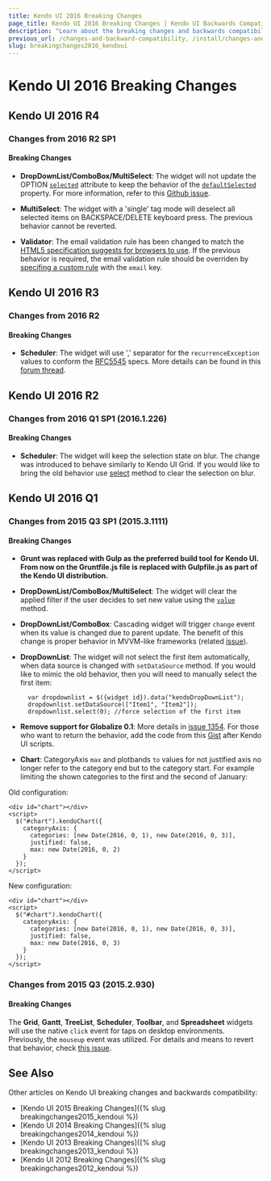 ```yaml
---
title: Kendo UI 2016 Breaking Changes
page_title: Kendo UI 2016 Breaking Changes | Kendo UI Backwards Compatibility
description: "Learn about the breaking changes and backwards compatibility released by Kendo UI in 2016."
previous_url: /changes-and-backward-compatibility, /install/changes-and-backward-compatibility, /backward-compatibility
slug: breakingchanges2016_kendoui
---
```


# Kendo UI 2016 Breaking Changes

## Kendo UI 2016 R4

### Changes from 2016 R2 SP1

#### Breaking Changes

* **DropDownList/ComboBox/MultiSelect**: The widget will not update the OPTION [`selected`](https://developer.mozilla.org/en-US/docs/Web/HTML/Element/option#attr-selected) attribute to keep the behavior of the  [`defaultSelected`](https://developer.mozilla.org/en/docs/Web/API/HTMLOptionElement#Properties) property. For more information, refer to this [Github issue](https://github.com/telerik/kendo-ui-core/issues/1660).

* **MultiSelect**: The widget with a 'single' tag mode will deselect all selected items on BACKSPACE/DELETE keyboard press. The previous behavior cannot be reverted.

* **Validator**: The email validation rule has been changed to match the [HTML5 specification suggests for browsers to use](https://html.spec.whatwg.org/multipage/forms.html#valid-e-mail-address). If the previous behavior is required, the email validation rule should be overriden by [specifing a custom rule](/controls/editors/validator/overview#custom-rules-for-validation) with the `email` key.

## Kendo UI 2016 R3

### Changes from 2016 R2

#### Breaking Changes

* **Scheduler**: The widget will use ',' separator for the `recurrenceException` values to conform the [RFC5545](http://tools.ietf.org/html/rfc5545#page-120) specs. More details can be found in this [forum thread](http://www.telerik.com/forums/breaking-change-recurrence-exceptions-delimiter-change).

## Kendo UI 2016 R2

### Changes from 2016 Q1 SP1 (2016.1.226)

#### Breaking Changes

* **Scheduler**: The widget will keep the selection state on blur. The change was introduced to behave similarly to Kendo UI Grid. If you would like to bring the old behavior use [select](http://docs.telerik.com/kendo-ui/api/javascript/ui/scheduler#methods-select) method to clear the selection on blur.

## Kendo UI 2016 Q1

### Changes from 2015 Q3 SP1 (2015.3.1111)

#### Breaking Changes

* **Grunt was replaced with Gulp as the preferred build tool for Kendo UI. From now on the Gruntfile.js file is replaced with Gulpfile.js as part of the Kendo UI distribution.**

* **DropDownList/ComboBox/MultiSelect**: The widget will clear the applied filter if the user decides to set new value using the [`value`](/api/javascript/ui/dropdownlist#methods-value) method.

* **DropDownList/ComboBox**: Cascading widget will trigger `change` event when its value is changed due to parent update. The benefit of this change is proper behavior in MVVM-like frameworks  (related [issue](https://github.com/telerik/kendo-ui-core/issues/661)).

* **DropDownList**: The widget will not select the first item automatically, when data source is changed with `setDataSource` method. If you would like to mimic the old behavior, then you will need to manually select the first item:

        var dropdownlist = $({widget id}).data("kendoDropDownList");
        dropdownlist.setDataSource(["Item1", "Item2"]);
        dropdownlist.select(0); //force selection of the first item

* **Remove support for Globalize 0.1**: More details in [issue 1354](https://github.com/telerik/kendo-ui-core/issues/1354).
For those who want to return the behavior, add the code from this [Gist](https://gist.github.com/ggkrustev/52bf4558ecd1794e5d94#file-kendo-ui-support-for-globalize-0-1) after Kendo UI scripts.

* **Chart**: CategoryAxis `max` and plotbands `to` values for not justified axis no longer refer to the category end but to the category start. For example limiting the shown categories to the first and the second of January:

Old configuration:

    <div id="chart"></div>
    <script>
      $("#chart").kendoChart({
        categoryAxis: {
          categories: [new Date(2016, 0, 1), new Date(2016, 0, 3)],
          justified: false,
          max: new Date(2016, 0, 2)
        }
      });
    </script>

New configuration:

    <div id="chart"></div>
    <script>
      $("#chart").kendoChart({
        categoryAxis: {
          categories: [new Date(2016, 0, 1), new Date(2016, 0, 3)],
          justified: false,
          max: new Date(2016, 0, 3)
        }
      });
    </script>

### Changes from 2015 Q3 (2015.2.930)

#### Breaking Changes

The  **Grid**, **Gantt**, **TreeList**, **Scheduler**, **Toolbar**, and **Spreadsheet** widgets will use the native `click` event for taps on desktop environments. Previously, the `mouseup` event was utilized. For details and means to revert that behavior, check [this issue](https://github.com/telerik/kendo-ui-core/issues/1176).

## See Also

Other articles on Kendo UI breaking changes and backwards compatibility:

* [Kendo UI 2015 Breaking Changes]({% slug breakingchanges2015_kendoui %})
* [Kendo UI 2014 Breaking Changes]({% slug breakingchanges2014_kendoui %})
* [Kendo UI 2013 Breaking Changes]({% slug breakingchanges2013_kendoui %})
* [Kendo UI 2012 Breaking Changes]({% slug breakingchanges2012_kendoui %})
